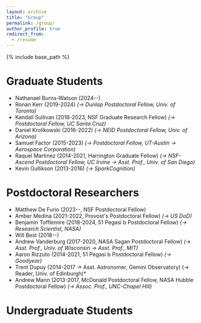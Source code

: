 ```yaml
---
layout: archive
title: "Group"
permalink: /group/
author_profile: true
redirect_from:
  - /resume
---
```


{% include base_path %}

Graduate Students
======
* Nathanael Burns-Watson (2024--)
* Ronan Kerr (2019-2024) *(-> Dunlap Postdoctoral Fellow, Univ. of Toronto)*
* Kendall Sullivan (2018-2023, NSF Graduate Research Fellow) *(-> Postdoctoral Fellow, UC Santa Cruz)*
* Daniel Krolikowski (2016-2022) *(-> NEID Postdoctoral Fellow, Univ. of Arizona)*
* Samuel Factor (2015-2023) *(-> Postdoctoral Fellow, UT-Austin -> Aerospace Corporation)*
* Raquel Martinez (2014-2021, Harrington Graduate Fellow) *(-> NSF-Ascend Postdoctoral Fellow, UC Irvine -> Asst. Prof., Univ. of San Diego)*
* Kevin Gullikson (2013-2016) *(-> SparkCognition)*


Postdoctoral Researchers
======
* Matthew De Furio (2023--, NSF Postdoctoral Fellow)
* Amber Medina (2021-2022, Provost's Postdoctoral Fellow) *(-> US DoD)*
* Benjamin Tofflemire (2018-2024, 51 Pegasi b Postdoctoral Fellow) *(-> Research Scientist, NASA)*
* Will Best (2018--)
* Andrew Vanderburg (2017-2020, NASA Sagan Postdoctoral Fellow) *(-> Asst. Prof., Univ. of Wisconsin -> Asst. Prof., MIT)*
* Aaron Rizzuto (2014-2021, 51 Pegasi b Postdoctoral Fellow) *(-> Goodyear)*
* Trent Dupuy (2014-2017 -> Asst. Astronomer, Gemini Observatory) (-> Reader, Univ. of Edinburgh)*
* Andrew Mann (2013-2017, McDonald Postdoctoral Fellow, NASA Hubble Postdoctoral Fellow) *(-> Assoc. Prof., UNC-Chapel Hill)*

Undergraduate Students
======

